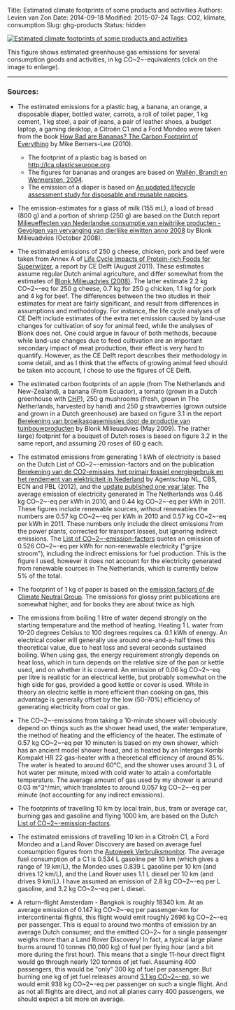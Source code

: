 Title: Estimated climate footprints of some products and activities
Authors: Levien van Zon
Date: 2014-09-18
Modified: 2015-07-24
Tags: CO2, klimate, consumption
Slug: ghg-products
Status: hidden

[![Estimated climate footprints of some products and activities]({static}/images/carbon-footprint-products-nl.png)]({static}/images/carbon-footprint-products-nl.png)

This figure shows estimated greenhouse gas emissions for several consumption goods and activities, in kg CO~2~-equivalents (click on the image to enlarge).
 
-----

### Sources:

   - The estimated emissions for a plastic bag, a banana, an orange, a disposable diaper, bottled water, carrots, a roll of toilet paper, 1 kg cement, 1 kg steel, a pair of jeans, a pair of leather shoes, a budget laptop, a gaming desktop, a Citroën C1 and a Ford Mondeo were taken from the book [How Bad are Bananas? The Carbon Footprint of Everything](https://books.google.nl/books/about/How_Bad_Are_Bananas.html?id=iWVG2Y8nVVwC) by Mike Berners-Lee (2010). 
       - The footprint of a plastic bag is based on <http://lca.plasticseurope.org>.
       - The figures for bananas and oranges are based on [Wallén, Brandt en Wennersten, 2004](http://dx.doi.org/10.1016/j.envsci.2004.08.004).
       - The emission of a diaper is based on [An updated lifecycle assessment study for disposable and reusable nappies](https://www.gov.uk/government/uploads/system/uploads/attachment_data/file/291130/scho0808boir-e-e.pdf).

   - The emission-estimates for a glass of milk (155 mL), a load of bread (800 g) and a portion of shrimp (250 g) are based on the Dutch report [Milieueffecten van Nederlandse consumptie van eiwitrijke producten - Gevolgen van vervanging van dierlijke eiwitten anno 2008](http://blonkconsultants.nl/publicaties/2008/consumptie-eiwitrijke-producten.html) by Blonk Milieuadvies (October 2008).

   - The estimated emissions of 250 g cheese, chicken, pork and beef were taken from Annex A of [Life Cycle Impacts of Protein-rich Foods for Superwijzer](http://www.ce.nl/index.php?go=home.showPublicatie&id=1252), a report by CE Delft (August 2011). These estimates assume regular Dutch animal agriculture, and differ somewhat from the estimates of [Blonk Milieuadvies (2008)](http://blonkconsultants.nl/publicaties/2008/consumptie-eiwitrijke-producten.html). The latter estimate 2.2 kg CO~2~-eq for 250 g cheese, 0.7 kg for 250 g chicken, 1.1 kg for pork and 4 kg for beef. The differences between the two studies in their estimates for meat are fairly significant, and result from differences in assumptions and methodology. For instance, the life cycle analyses of CE Delft include estimates of the extra net emission caused by land-use changes for cultivation of soy for animal feed, while the analyses of Blonk does not. One could argue in favour of both methods, because while land-use changes due to feed cultivation are an important secondary impact of meat production, their effect is very hard to quantify. However, as the CE Delft report describes their methodology in some detail, and as I think that the effects of growing animal feed should be taken into account, I chose to use the figures of CE Delft. 

   - The estimated carbon footprints of an apple (from The Netherlands and New-Zealand), a banana (From Ecuador), a tomato (grown in a Dutch greenhouse with [CHP](https://en.wikipedia.org/wiki/Cogeneration)), 250 g mushrooms (fresh, grown in The Netherlands, harvested by hand) and 250 g strawberries (grown outside and grown in a Dutch greenhouse) are based on figure 3.1 in the report [Berekening van broeikasgasemissies door de productie van tuinbouwproducten](http://blonkconsultants.nl/upload/Rapportage%20Broeikasgasemissie%20Tuinbouw%20eindrapportnamen%20%28RB,%20adjusted%20table%208.3%29.pdf) by Blonk Milieuadvies (May 2009). The (rather large) footprint for a bouquet of Dutch roses is based on figure 3.2 in the same report, and assuming 20 roses of 60 g each.

   - The estimated emissions from generating 1 kWh of electricity is based on the Dutch List of CO~2~-emission-factors and on the publication [Berekening van de CO2-emissies, het primair fossiel energiegebruik en het rendement van elektriciteit in Nederland](http://english.rvo.nl/sites/default/files/2014/08/Notitie-Energie-CO2-effecten-elektriciteit-Sept-2012.pdf) by Agentschap NL, CBS, ECN and PBL (2012), and the [update published one year later](http://www.cbs.nl/NR/rdonlyres/F650310E-978E-475F-9E2E-EDB33236539A/0/2013rendementenenCO2emissievanelektriciteitsproductieinnederlandart.pdf). The average emission of electricity generated in The Netherlands was 0.46 kg CO~2~-eq per kWh in 2010, and 0.44 kg CO~2~-eq per kWh in 2011. These figures include renewable sources, without renewables the numbers are 0.57 kg CO~2~-eq per kWh in 2010 and 0.57 kg CO~2~-eq per kWh in 2011. These numbers only include the direct emissions from the power plants, corrected for transport losses, but ignoring indirect emissions. The [List of CO~2~-emission-factors](http://co2emissiefactoren.nl/lijst-emissiefactoren/) quotes an emission of 0.526 CO~2~-eq per kWh for non-renewable electricity ("grijze stroom"), including the indirect emissions for fuel production. This is the figure I used, however it does not account for the electricity generated from renewable sources in The Netherlands, which is currently below 5% of the total.

   - The footprint of 1 kg of paper is based on the [emission factors of de Climate Neutral Group](http://climateneutralgroup.com/wp-content/uploads/2014/09/Review_Emissiefactoren_2015.pdf). The emissions for glossy print publications are somewhat higher, and for books they are about twice as high.


   - The emissions from boiling 1 litre of water depend strongly on the starting temperature and the method of heating. Heating 1 L water from 10-20 degrees Celsius to 100 degrees requires ca. 0.1 kWh of energy. An electrical cooker will generally use around one-and-a-half times this theoretical value, due to heat loss and several seconds sustained boiling. When using gas, the energy requirement strongly depends on heat loss, which in turn depends on the relative size of the pan or kettle used, and on whether it is covered. An emission of 0.06 kg CO~2~-eq per litre is realistic for an electrical kettle, but probably somewhat on the high side for gas, provided a good kettle or cover is used. While in theory an electric kettle is more efficient than cooking on gas, this advantage is generally offset by the low (50-70%) efficiency of generating electricity from coal or gas.

   - The CO~2~-emissions from taking a 10-minute shower will obviously depend on things such as the shower head used, the water temperature, the method of heating and the efficiency of the heater. The estimate of 0.57 kg CO~2~-eq per 10 minuten is based on my own shower, which has an ancient model shower head, and is heated by an Intergas Kombi Kompakt HR 22 gas-heater with a theoretical efficiency of around 85%. The water is heated to around 60°C, and the shower uses around 3 L of hot water per minute, mixed with cold water to attain a comfortable temperature. The average amount of gas used by my shower is around 0.03 m^3^/min, which translates to around 0.057 kg CO~2~-eq per minute (not accounting for any indirect emissions).

   - The footprints of travelling 10 km by local train, bus, tram or average car, burning gas and gasoline and flying 1000 km, are based on the Dutch [List of CO~2~-emission-factors](http://co2emissiefactoren.nl/lijst-emissiefactoren/).

   - The estimated emissions of travelling 10 km in a Citroën C1, a Ford Mondeo and a Land Rover Discovery are based on average fuel consumption figures from the [Autoweek Verbruiksmonitor](http://www.autoweek.nl/verbruiksmonitor). The average fuel consumption of a C1 is 0.534 L gasoline per 10 km (which gives a range of 19 km/L), the Mondeo uses 0.839 L gasoline per 10 km (and drives 12 km/L), and the Land Rover uses 1.1 L diesel per 10 km (and drives 9 km/L). I have assumed an emission of 2.8 kg CO~2~-eq per L gasoline, and 3.2 kg CO~2~-eq per L diesel.

   - A return-flight Amsterdam - Bangkok is roughly 18340 km. At an average emission of 0.147 kg CO~2~-eq per passenger-km for intercontinental flights, this flight would emit roughly 2696 kg CO~2~-eq per passenger. This is equal to around two months of emission by an average Dutch consumer, and the emitted CO~2~ for a single passenger weighs more than a Land Rover Discovery! In fact, a typical large plane burns around 10 tonnes (10,000 kg) of fuel per flying hour (and a bit more during the first hour). This means that a single 11-hour direct flight would go through nearly 120 tonnes of jet fuel. Assuming 400 passengers, this would be "only" 300 kg of fuel per passenger. But burning one kg of jet fuel releases around [3.1 kg CO~2~-eq](http://www.defra.gov.uk/environment/business/reporting/pdf/conversion-factors.pdf), so we would emit 938 kg CO~2~-eq per passenger on such a single flight. And as not all flights are direct, and not all planes carry 400 passengers, we should expect a bit more on average.


